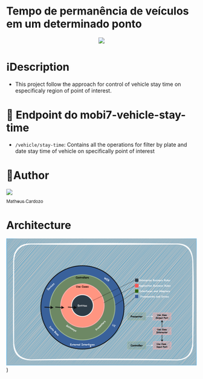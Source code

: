# Tempo de permanência de veículos em um determinado ponto
<p align="center"><img src="http://img.shields.io/static/v1?label=STATUS&message=EM%20DESENVOLVIMENTO&color=GREEN&style=for-the-badge"/></p>

# ℹ️Description
- This project follow the approach for control of vehicle stay time on especificaly region of point of interest. 

# :hammer: Endpoint do mobi7-vehicle-stay-time 
- `/vehicle/stay-time`: Contains all the operations for filter by plate and date stay time of vehicle on specifically point of interest
 
# 🧔Author
 [<img src="https://avatars.githubusercontent.com/u/50079522?s=400&v=4" width=115><br><sub>Matheus Cardozo</sub>](https://github.com/matheuscard) 

# Architecture

![screenshot.png](https://github.com/matheuscard/mobi7-vehicle-stay-time/blob/main/images/mob7-vehicle-stay-time-Clean%20Architecture.drawio.png))
